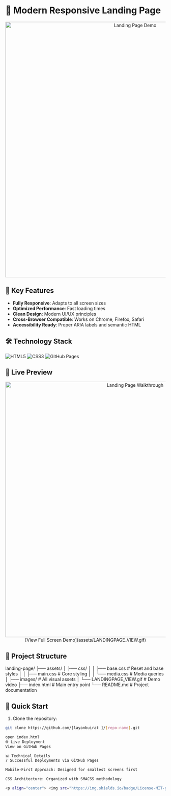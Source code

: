 # 🚀 Modern Responsive Landing Page

<div align="center">
  <img src="assets/LANDINGPAGE_VIEW.gif" width="800" alt="Landing Page Demo">
</div>

## 🌟 Key Features
- **Fully Responsive**: Adapts to all screen sizes
- **Optimized Performance**: Fast loading times
- **Clean Design**: Modern UI/UX principles
- **Cross-Browser Compatible**: Works on Chrome, Firefox, Safari
- **Accessibility Ready**: Proper ARIA labels and semantic HTML

## 🛠️ Technology Stack
![HTML5](https://img.shields.io/badge/HTML-55%25-E34F26?logo=html5)
![CSS3](https://img.shields.io/badge/CSS-45%25-1572B6?logo=css3)
![GitHub Pages](https://img.shields.io/badge/Deployed_on-GitHub_Pages-222222?logo=github)

## 🎥 Live Preview
<div align="center">
  <img src="assets/LANDINGPAGE_VIEW.gif" width="800" alt="Landing Page Walkthrough">
  <br>
  [View Full Screen Demo](assets/LANDINGPAGE_VIEW.gif)
</div>

## 📂 Project Structure
landing-page/
├── assets/
│ ├── css/
│ │ ├── base.css # Reset and base styles
│ │ ├── main.css # Core styling
│ │ └── media.css # Media queries
│ ├── images/ # All visual assets
│ └── LANDINGPAGE_VIEW.gif # Demo video
├── index.html # Main entry point
└── README.md # Project documentation



## 🚀 Quick Start
1. Clone the repository:
```bash
git clone https://github.com/[layanbuirat ]/[repo-name].git

open index.html
🌐 Live Deployment
View on GitHub Pages

📊 Technical Details
7 Successful Deployments via GitHub Pages

Mobile-First Approach: Designed for smallest screens first

CSS Architecture: Organized with SMACSS methodology

<p align="center"> <img src="https://img.shields.io/badge/License-MIT-green"> <img src="https://img.shields.io/badge/Version-1.0-blue"> <img src="https://img.shields.io/badge/Status-Live-brightgreen"> </p> ```
